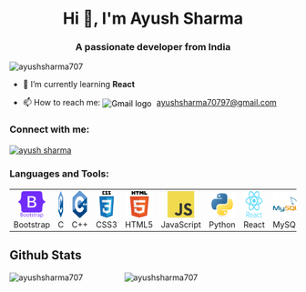 <h1 align="center">Hi 👋, I'm Ayush Sharma</h1>
<h3 align="center">A passionate developer from India</h3>



<p align="left"> 
  <img src="https://komarev.com/ghpvc/?username=ayushsharma707&label=Profile%20views&color=0e75b6&style=flat" alt="ayushsharma707" />
</p>

- 🌱 I’m currently learning **React**

- 📫 How to reach me: 
  <a href="mailto:ayushsharma70797@gmail.com" style="text-decoration: none; color: black;">
    <img src="https://upload.wikimedia.org/wikipedia/commons/4/4e/Gmail_Icon.png" alt="Gmail logo" style="width:20px; vertical-align:middle; margin-right:5px;"> ayushsharma70797@gmail.com
  </a>

<h3 align="left">Connect with me:</h3>
<p align="left">
  <a href="https://linkedin.com/in/ayush-sharma" target="blank">
    <img align="center" src="https://raw.githubusercontent.com/rahuldkjain/github-profile-readme-generator/master/src/images/icons/Social/linked-in-alt.svg" alt="ayush sharma" height="30" width="40" />
  </a>
</p>

<h3 align="left">Languages and Tools:</h3>

<table>
  <tr>
    <td align="center" width="96">
      <a href="https://getbootstrap.com" target="_blank" rel="noreferrer">
        <img src="https://raw.githubusercontent.com/devicons/devicon/master/icons/bootstrap/bootstrap-plain-wordmark.svg" width="48" height="48" alt="Bootstrap" />
      </a>
      <br>Bootstrap
    </td>
    <td align="center" width="96">
      <a href="https://www.cprogramming.com/" target="_blank" rel="noreferrer">
        <img src="https://raw.githubusercontent.com/devicons/devicon/master/icons/c/c-original.svg" width="48" height="48" alt="C" />
      </a>
      <br>C
    </td>
    <td align="center" width="96">
      <a href="https://www.w3schools.com/cpp/" target="_blank" rel="noreferrer">
        <img src="https://raw.githubusercontent.com/devicons/devicon/master/icons/cplusplus/cplusplus-original.svg" width="48" height="48" alt="C++" />
      </a>
      <br>C++
    </td>
    <td align="center" width="96">
      <a href="https://www.w3schools.com/css/" target="_blank" rel="noreferrer">
        <img src="https://raw.githubusercontent.com/devicons/devicon/master/icons/css3/css3-original-wordmark.svg" width="48" height="48" alt="CSS3" />
      </a>
      <br>CSS3
    </td>
    <td align="center" width="96">
      <a href="https://www.w3.org/html/" target="_blank" rel="noreferrer">
        <img src="https://raw.githubusercontent.com/devicons/devicon/master/icons/html5/html5-original-wordmark.svg" width="48" height="48" alt="HTML5" />
      </a>
      <br>HTML5
    </td>
    <td align="center" width="96">
      <a href="https://developer.mozilla.org/en-US/docs/Web/JavaScript" target="_blank" rel="noreferrer">
        <img src="https://raw.githubusercontent.com/devicons/devicon/master/icons/javascript/javascript-original.svg" width="48" height="48" alt="JavaScript" />
      </a>
      <br>JavaScript
    </td>
    <td align="center" width="96">
      <a href="https://www.python.org" target="_blank" rel="noreferrer">
        <img src="https://raw.githubusercontent.com/devicons/devicon/master/icons/python/python-original.svg" width="48" height="48" alt="Python" />
      </a>
      <br>Python
    </td>
    <td align="center" width="96">
      <a href="https://reactjs.org/" target="_blank" rel="noreferrer">
        <img src="https://raw.githubusercontent.com/devicons/devicon/master/icons/react/react-original-wordmark.svg" width="48" height="48" alt="React" />
      </a>
      <br>React
    </td>
    <td align="center" width="96">
      <a href="https://www.mysql.com/" target="_blank" rel="noreferrer">
        <img src="https://raw.githubusercontent.com/devicons/devicon/master/icons/mysql/mysql-original-wordmark.svg" width="48" height="48" alt="MySQL" />
      </a>
      <br>MySQL
    </td>
    <td align="center" width="96">
      <a href="https://github.com/" target="_blank" rel="noreferrer">
        <img src="https://raw.githubusercontent.com/devicons/devicon/master/icons/github/github-original-wordmark.svg" width="48" height="48" alt="GitHub" />
      </a>
      <br>GitHub
    </td>
  </tr>
</table>



<h2> Github Stats </h2> 

<a href="https://github.com/ayushsharma707/github-readme-stats">
    <img align="left" width="40%" src="https://github-readme-stats.vercel.app/api/top-langs/?username=ayushsharma707&layout=compact&theme=tokyonight" alt="ayushsharma707" />
</a>

<img width="55%" src="https://github-readme-streak-stats.herokuapp.com/?user=ayushsharma707&theme=tokyonight" alt="ayushsharma707" />

<br/>
